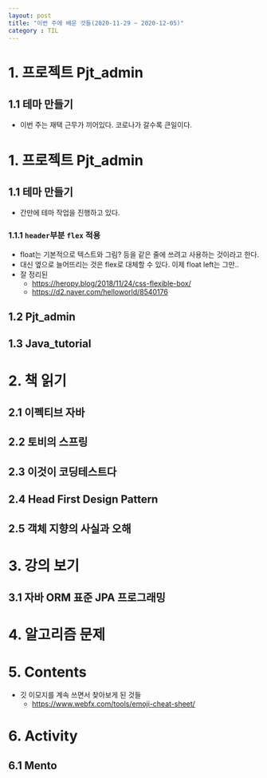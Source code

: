 ```yaml
---
layout: post
title: "이번 주에 배운 것들(2020-11-29 ~ 2020-12-05)"
category : TIL
---
```


# 1. 프로젝트 Pjt_admin

## 1.1 테마 만들기

- 이번 주는 재택 근무가 끼어있다. 코로나가 갈수록 큰일이다.



# 1. 프로젝트 Pjt_admin

## 1.1 테마 만들기

- 간만에 테마 작업을 진행하고 있다.

### 1.1.1 `header`부분 `flex`  적용

- float는 기본적으로 텍스트와 그림? 등을 같은 줄에 쓰려고 사용하는 것이라고 한다.
- 대신 옆으로 늘어뜨리는 것은 flex로 대체할 수 있다. 이제 float left는 그만..
- 잘 정리된
  - https://heropy.blog/2018/11/24/css-flexible-box/
  - https://d2.naver.com/helloworld/8540176

## 1.2 Pjt_admin
## 1.3 Java_tutorial



# 2. 책 읽기



## 2.1 이펙티브 자바

## 2.2 토비의 스프링

## 2.3 이것이 코딩테스트다

## 2.4 Head First Design Pattern

## 2.5 객체 지향의 사실과 오해



# 3. 강의 보기



## 3.1 자바 ORM 표준 JPA 프로그래밍



# 4. 알고리즘 문제





# 5. Contents

- 깃 이모지를 계속 쓰면서 찾아보게 된 것들
  - https://www.webfx.com/tools/emoji-cheat-sheet/


# 6. Activity

## 6.1 Mento

